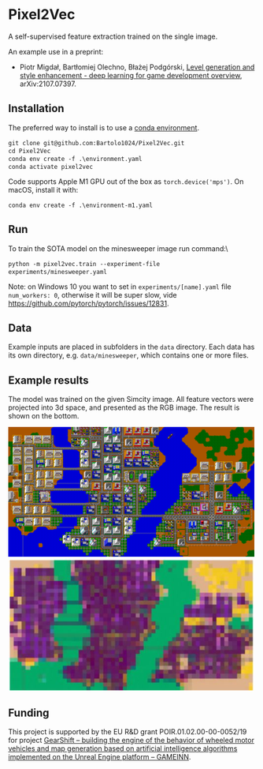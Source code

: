 # Pixel2Vec

A self-supervised feature extraction trained on the single image.

An example use in a preprint:

- Piotr Migdał, Bartłomiej Olechno, Błażej Podgórski, [Level generation and style enhancement - deep learning for game development overview](https://arxiv.org/abs/2107.07397), arXiv:2107.07397.

## Installation

The preferred way to install is to use a [conda environment](https://conda.io/projects/conda/en/latest/user-guide/tasks/manage-environments.html).

```{bash}
git clone git@github.com:Bartolo1024/Pixel2Vec.git
cd Pixel2Vec
conda env create -f .\environment.yaml
conda activate pixel2vec
```

Code supports Apple M1 GPU out of the box as `torch.device('mps')`. On macOS, install it with:

```{bash}
conda env create -f .\environment-m1.yaml
```

## Run

To train the SOTA model on the minesweeper image run command:\

```{bash}
python -m pixel2vec.train --experiment-file experiments/minesweeper.yaml
```

Note: on Windows 10 you want to set in `experiments/[name].yaml` file `num_workers: 0`, otherwise it will be super slow, vide https://github.com/pytorch/pytorch/issues/12831.

## Data

Example inputs are placed in subfolders in the `data` directory.
Each data has its own directory, e.g. `data/minesweeper`, which contains one or more files.

## Example results

The model was trained on the given Simcity image. All feature vectors were projected into 3d space, and presented as the RGB image. The result is shown on the bottom.

![Input image](./data/examples/sim.png)
![PCA](./data/examples/sim_pca.jpg)

## Funding

This project is supported by the EU R&D grant POIR.01.02.00-00-0052/19 for project [GearShift – building the engine of the behavior of wheeled motor vehicles
and map generation based on artificial intelligence algorithms implemented on the Unreal Engine platform – GAMEINN](https://mapadotacji.gov.pl/projekty/874596/?lang=en).
